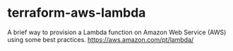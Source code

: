 # terraform-aws-lambda
A brief way to provision a Lambda function on Amazon Web Service (AWS) using some best practices. https://aws.amazon.com/pt/lambda/
